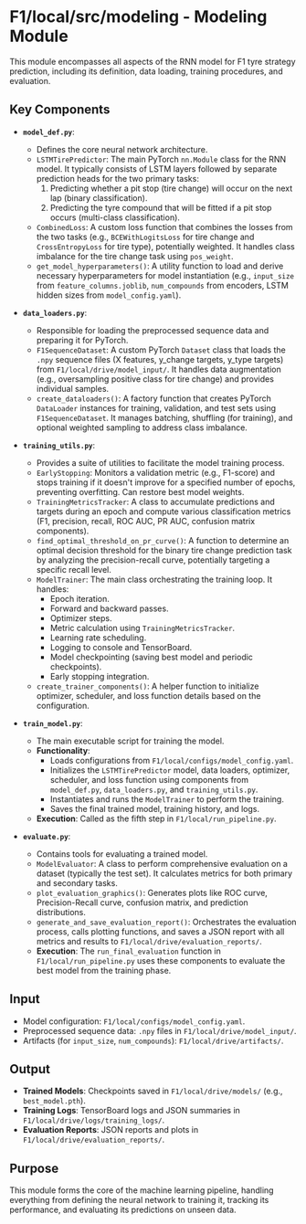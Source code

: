 # F1/local/src/modeling - Modeling Module

This module encompasses all aspects of the RNN model for F1 tyre strategy prediction, including its definition, data loading, training procedures, and evaluation.

## Key Components

-   **`model_def.py`**:
    -   Defines the core neural network architecture.
    -   `LSTMTirePredictor`: The main PyTorch `nn.Module` class for the RNN model. It typically consists of LSTM layers followed by separate prediction heads for the two primary tasks:
        1.  Predicting whether a pit stop (tire change) will occur on the next lap (binary classification).
        2.  Predicting the tyre compound that will be fitted if a pit stop occurs (multi-class classification).
    -   `CombinedLoss`: A custom loss function that combines the losses from the two tasks (e.g., `BCEWithLogitsLoss` for tire change and `CrossEntropyLoss` for tire type), potentially weighted. It handles class imbalance for the tire change task using `pos_weight`.
    -   `get_model_hyperparameters()`: A utility function to load and derive necessary hyperparameters for model instantiation (e.g., `input_size` from `feature_columns.joblib`, `num_compounds` from encoders, LSTM hidden sizes from `model_config.yaml`).

-   **`data_loaders.py`**:
    -   Responsible for loading the preprocessed sequence data and preparing it for PyTorch.
    -   `F1SequenceDataset`: A custom PyTorch `Dataset` class that loads the `.npy` sequence files (X features, y_change targets, y_type targets) from `F1/local/drive/model_input/`. It handles data augmentation (e.g., oversampling positive class for tire change) and provides individual samples.
    -   `create_dataloaders()`: A factory function that creates PyTorch `DataLoader` instances for training, validation, and test sets using `F1SequenceDataset`. It manages batching, shuffling (for training), and optional weighted sampling to address class imbalance.

-   **`training_utils.py`**:
    -   Provides a suite of utilities to facilitate the model training process.
    -   `EarlyStopping`: Monitors a validation metric (e.g., F1-score) and stops training if it doesn't improve for a specified number of epochs, preventing overfitting. Can restore best model weights.
    -   `TrainingMetricsTracker`: A class to accumulate predictions and targets during an epoch and compute various classification metrics (F1, precision, recall, ROC AUC, PR AUC, confusion matrix components).
    -   `find_optimal_threshold_on_pr_curve()`: A function to determine an optimal decision threshold for the binary tire change prediction task by analyzing the precision-recall curve, potentially targeting a specific recall level.
    -   `ModelTrainer`: The main class orchestrating the training loop. It handles:
        -   Epoch iteration.
        -   Forward and backward passes.
        -   Optimizer steps.
        -   Metric calculation using `TrainingMetricsTracker`.
        -   Learning rate scheduling.
        -   Logging to console and TensorBoard.
        -   Model checkpointing (saving best model and periodic checkpoints).
        -   Early stopping integration.
    -   `create_trainer_components()`: A helper function to initialize optimizer, scheduler, and loss function details based on the configuration.

-   **`train_model.py`**:
    -   The main executable script for training the model.
    -   **Functionality**:
        -   Loads configurations from `F1/local/configs/model_config.yaml`.
        -   Initializes the `LSTMTirePredictor` model, data loaders, optimizer, scheduler, and loss function using components from `model_def.py`, `data_loaders.py`, and `training_utils.py`.
        -   Instantiates and runs the `ModelTrainer` to perform the training.
        -   Saves the final trained model, training history, and logs.
    -   **Execution**: Called as the fifth step in `F1/local/run_pipeline.py`.

-   **`evaluate.py`**:
    -   Contains tools for evaluating a trained model.
    -   `ModelEvaluator`: A class to perform comprehensive evaluation on a dataset (typically the test set). It calculates metrics for both primary and secondary tasks.
    -   `plot_evaluation_graphics()`: Generates plots like ROC curve, Precision-Recall curve, confusion matrix, and prediction distributions.
    -   `generate_and_save_evaluation_report()`: Orchestrates the evaluation process, calls plotting functions, and saves a JSON report with all metrics and results to `F1/local/drive/evaluation_reports/`.
    -   **Execution**: The `run_final_evaluation` function in `F1/local/run_pipeline.py` uses these components to evaluate the best model from the training phase.

## Input

-   Model configuration: `F1/local/configs/model_config.yaml`.
-   Preprocessed sequence data: `.npy` files in `F1/local/drive/model_input/`.
-   Artifacts (for `input_size`, `num_compounds`): `F1/local/drive/artifacts/`.

## Output

-   **Trained Models**: Checkpoints saved in `F1/local/drive/models/` (e.g., `best_model.pth`).
-   **Training Logs**: TensorBoard logs and JSON summaries in `F1/local/drive/logs/training_logs/`.
-   **Evaluation Reports**: JSON reports and plots in `F1/local/drive/evaluation_reports/`.

## Purpose

This module forms the core of the machine learning pipeline, handling everything from defining the neural network to training it, tracking its performance, and evaluating its predictions on unseen data.

